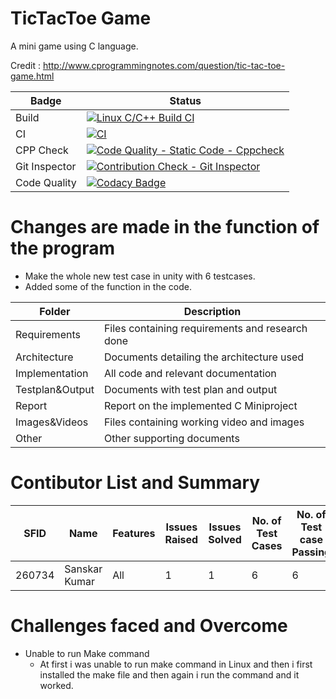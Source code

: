 # TicTacToe Game

A mini game using C language.

Credit : http://www.cprogrammingnotes.com/question/tic-tac-toe-game.html

| Badge | Status |
| --- | --- |
| Build | [![Linux C/C++ Build CI](https://github.com/260734/MiniProject_C/actions/workflows/main.yml/badge.svg)](https://github.com/260734/MiniProject_C/actions/workflows/main.yml) |
| CI | [![CI](https://github.com/260734/MiniProject_C/actions/workflows/CI.yml/badge.svg)](https://github.com/260734/MiniProject_C/actions/workflows/CI.yml) |
| CPP Check | [![Code Quality - Static Code - Cppcheck](https://github.com/260734/MiniProject_C/actions/workflows/cppcheck.yml/badge.svg)](https://github.com/260734/MiniProject_C/actions/workflows/cppcheck.yml) |
| Git Inspector | [![Contribution Check - Git Inspector](https://github.com/260734/MiniProject_C/actions/workflows/git_inspector.yml/badge.svg)](https://github.com/260734/MiniProject_C/actions/workflows/git_inspector.yml) |
| Code Quality | [![Codacy Badge](https://app.codacy.com/project/badge/Grade/4b6a5ff39c8f4dc29853b5d207bb2e61)](https://www.codacy.com/gh/260734/MiniProject_C/dashboard?utm_source=github.com&amp;utm_medium=referral&amp;utm_content=260734/MiniProject_C&amp;utm_campaign=Badge_Grade) |


# Changes are made in the function of the program
 * Make the whole new test case in unity with 6 testcases.
 * Added some of the function in the code.


| Folder | Description |
| --- | --- |
| Requirements | Files containing requirements and research done |
| Architecture | Documents detailing the architecture used |
| Implementation | All code and relevant documentation |
| Testplan&Output | Documents with test plan and output |
| Report | Report on the implemented C Miniproject |
| Images&Videos | Files containing working video and images |
| Other | Other supporting documents |


# Contibutor List and Summary

| SFID | Name | Features | Issues Raised | Issues Solved | No. of Test Cases | No. of Test case Passing |
| --- | --- | --- | --- | --- | --- | --- |
| 260734 | Sanskar Kumar | All | 1 | 1 | 6 | 6 |


# Challenges faced and Overcome

* Unable to run Make command
  * At first i was unable to run make command in Linux and then i first installed the make file and then again i run the command and it worked.

